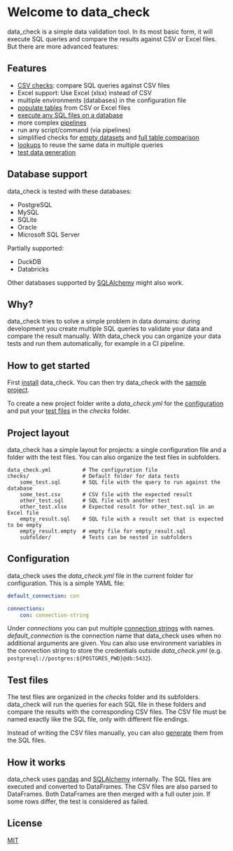 # Welcome to data_check

data_check is a simple data validation tool. In its most basic form, it will execute SQL queries and compare the results against CSV or Excel files. But there are more advanced features:

## Features

* [CSV checks](csv_checks.md): compare SQL queries against CSV files
* Excel support: Use Excel (xlsx) instead of CSV
* multiple environments (databases) in the configuration file
* [populate tables](loading_data.md) from CSV or Excel files
* [execute any SQL files on a database](sql.md)
* more complex [pipelines](pipelines.md)
* run any script/command (via pipelines)
* simplified checks for [empty datasets](csv_checks.md#empty-dataset-checks) and [full table comparison](csv_checks.md#full-table-checks)
* [lookups](csv_checks.md#lookups) to reuse the same data in multiple queries
* [test data generation](test_data.md)

## Database support

data_check is tested with these databases:

- PostgreSQL
- MySQL
- SQLite
- Oracle
- Microsoft SQL Server

Partially supported:

- DuckDB
- Databricks

Other databases supported by [SQLAlchemy](https://docs.sqlalchemy.org/en/20/dialects/) might also work.

## Why?

data_check tries to solve a simple problem in data domains: during development you create multiple SQL queries to validate your data and compare the result manually. With data_check you can organize your data tests and run them automatically, for example in a CI pipeline.

## How to get started

First [install](install.md) data_check. You can then try data_check with the [sample project](example.md#data_check-sample-project).

To create a new project folder write a _data\_check.yml_ for the [configuration](index.md#configuration) and put your [test files](index.md#test-files) in the _checks_ folder.

## Project layout

data_check has a simple layout for projects: a single configuration file and a folder with the test files. You can also organize the test files in subfolders.

    data_check.yml          # The configuration file
    checks/                 # Default folder for data tests
        some_test.sql       # SQL file with the query to run against the database
        some_test.csv       # CSV file with the expected result
        other_test.sql      # SQL file with another test
        other_test.xlsx     # Expected result for other_test.sql in an Excel file
        empty_result.sql    # SQL file with a result set that is expected to be empty
        empty_result.empty  # empty file for empty_result.sql
        subfolder/          # Tests can be nested in subfolders

## Configuration

data_check uses the _data\_check.yml_ file in the current folder for configuration.
This is a simple YAML file:

```yaml
default_connection: con

connections:
    con: connection-string
```

Under _connections_ you can put multiple [connection strings](https://docs.sqlalchemy.org/en/20/core/engines.html) with names. _default_connection_ is the connection name that data_check uses when no additional arguments are given. You can also use environment variables in the connection string to store the credentials outside _data\_check.yml_ (e.g. `postgresql://postgres:${POSTGRES_PWD}@db:5432`).

## Test files

The test files are organized in the _checks_ folder and its subfolders. data_check will run the queries for each SQL file in these folders and compare the results with the corresponding CSV files. The CSV file must be named exactly like the SQL file, only with different file endings.

Instead of writing the CSV files manually, you can also [generate](usage.md#generating-expectation-files) them from the SQL files.

## How it works

data_check uses [pandas](https://pandas.pydata.org/) and [SQLAlchemy](https://www.sqlalchemy.org/) internally. The SQL files are executed and converted to DataFrames. The CSV files are also parsed to DataFrames. Both DataFrames are then merged with a full outer join. If some rows differ, the test is considered as failed.

## License

[MIT](https://github.com/andrjas/data_check/blob/main/LICENSE)
